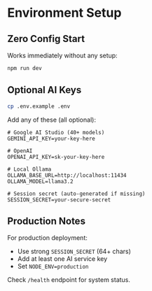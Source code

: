 # Environment Setup

## Zero Config Start

Works immediately without any setup:
```bash
npm run dev
```

## Optional AI Keys

```bash
cp .env.example .env
```

Add any of these (all optional):
```env
# Google AI Studio (40+ models)
GEMINI_API_KEY=your-key-here

# OpenAI
OPENAI_API_KEY=sk-your-key-here

# Local Ollama
OLLAMA_BASE_URL=http://localhost:11434
OLLAMA_MODEL=llama3.2

# Session secret (auto-generated if missing)
SESSION_SECRET=your-secure-secret
```

## Production Notes

For production deployment:
- Use strong `SESSION_SECRET` (64+ chars)
- Add at least one AI service key
- Set `NODE_ENV=production`

Check `/health` endpoint for system status.
